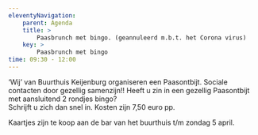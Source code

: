 ```yaml
---
eleventyNavigation:
    parent: Agenda
    title: >
        Paasbrunch met bingo. (geannuleerd m.b.t. het Corona virus)
    key: >
        Paasbrunch met bingo
time: 09:30 - 12:00
---
```

‘Wij’ van Buurthuis Keijenburg organiseren een Paasontbijt. 
Sociale contacten door gezellig samenzijn!!
Heeft u zin in een gezellig Paasontbijt met aansluitend 2 rondjes bingo?  
Schrijft u zich dan snel in. Kosten zijn 7,50 euro pp.

Kaartjes zijn te koop aan de bar van het buurthuis t/m zondag 5 april.



